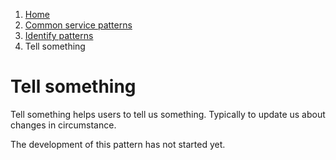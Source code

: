 1.  [Home](/docs/core/contents)
2.	[Common service patterns](/docs/core/common-service-patterns/overview)
3.  [Identify patterns](/docs/documentation/core/common-service-patterns/identify-patterns)
4.  Tell something

# Tell something

Tell something helps users to tell us something. Typically to update us about changes in circumstance.

The development of this pattern has not started yet.
